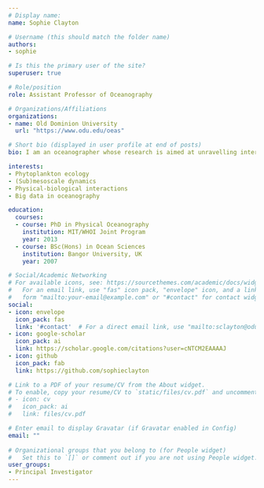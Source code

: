 ```yaml
---
# Display name: 
name: Sophie Clayton

# Username (this should match the folder name)
authors:
- sophie

# Is this the primary user of the site?
superuser: true

# Role/position
role: Assistant Professor of Oceanography

# Organizations/Affiliations
organizations:
- name: Old Dominion University
  url: "https://www.odu.edu/oeas"

# Short bio (displayed in user profile at end of posts)
bio: I am an oceanographer whose research is aimed at unravelling interactions between physical ocean dynamics and biogeochemical processes.

interests:
- Phytoplankton ecology
- (Sub)mesoscale dynamics
- Physical-biological interactions
- Big data in oceanography

education:
  courses:
  - course: PhD in Physical Oceanography
    institution: MIT/WHOI Joint Program
    year: 2013
  - course: BSc(Hons) in Ocean Sciences
    institution: Bangor University, UK
    year: 2007

# Social/Academic Networking
# For available icons, see: https://sourcethemes.com/academic/docs/widgets/#icons
#   For an email link, use "fas" icon pack, "envelope" icon, and a link in the
#   form "mailto:your-email@example.com" or "#contact" for contact widget.
social:
- icon: envelope
  icon_pack: fas
  link: '#contact'  # For a direct email link, use "mailto:sclayton@odu.edu".
- icon: google-scholar
  icon_pack: ai
  link: https://scholar.google.com/citations?user=cNTCM2EAAAAJ
- icon: github
  icon_pack: fab
  link: https://github.com/sophieclayton

# Link to a PDF of your resume/CV from the About widget.
# To enable, copy your resume/CV to `static/files/cv.pdf` and uncomment the lines below.  
# - icon: cv
#   icon_pack: ai
#   link: files/cv.pdf

# Enter email to display Gravatar (if Gravatar enabled in Config)
email: ""
  
# Organizational groups that you belong to (for People widget)
#   Set this to `[]` or comment out if you are not using People widget.  
user_groups:
- Principal Investigator
---
```



